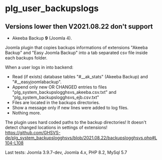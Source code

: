 # plg_user_backupslogs

## Versions lower then V2021.08.22 don't support
- Akeeba Backup **9** (Joomla 4).


Joomla plugin that copies backups informations of extensions "Akeeba Backup" and "Easy Joomla Backup" into a tab separated csv file inside each backups folder.

When a user logs in into backend:
- Read (if exists) database tables "#__ak_stats" (Akeeba Backup) and "#__easyjoomlabackup".
- Append only new OR CHANGED entries to files "plg_system_backupslogghsvs_akeeba.csv.txt" and "plg_system_backupslogghsvs_ejb.csv.txt"
- Files are located in the backups directories.
- Show a message only if new lines were added to log files.
- Nothing more.

The plugin uses hard coded paths to the backup directories! It doesn't detect changed locations in settings of extensions!
https://github.com/GHSVS-de/plg_system_backupslogghsvs/blob/2021.08.22/backupslogghsvs.php#L104-L108

Last tests: Joomla 3.9.7-dev, Joomla 4.x, PHP 8.2, MySql 5.7
